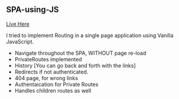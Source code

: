 ## SPA-using-JS

[Live Here](https://spa-using-js.netlify.app/)

I tried to implement Routing in a single page application using Vanilla JavaScript.

- Navigate throughout the SPA, WITHOUT page re-load
- PrivateRoutes implemented
- History [You can go back and forth with the links]
- Redirects if not authenticated.
- 404 page, for wrong links
- Authentaication for Private Routes
- Handles children routes as well

